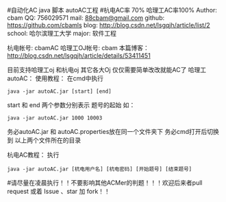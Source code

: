 #自动化AC java 脚本 autoAC工程
#杭电AC率 70%  哈理工AC率100%
	Author: cbam
	QQ: 756029571
	mail: 88cbam@gmail.com
	github: https://github.com/cbamls
	blog: http://blog.csdn.net/lsgqjh/article/list/2
	school: 哈尔滨理工大学
	major: 软件工程
	
杭电帐号: cbamAC
哈理工OJ帐号: cbam
本篇博客： http://blog.csdn.net/lsgqjh/article/details/53411451

目前支持哈理工oj 和杭电oj 其它各大Oj 仅仅需要简单改改就能AC了
哈理工autoAC：
使用教程：
在cmd中执行 
	
	java -jar autoAC.jar [start] [end]
start 和 end 两个参数分别表示 题号的起始
如：
	
	java -jar autoAC.jar 1000 10003

务必autoAC.jar  和  autoAC.properties放在同一个文件夹下
务必cmd打开后切换到 以上两个文件所在的目录


杭电AC教程：
执行 

	java -jar autoAC.jar [杭电用户名] [杭电密码] [开始题号] [结束题号]

#请尽量在凌晨执行！！不要影响其他ACMer的判题！！！欢迎后来者pull request 或着 Issue 、star 加 fork！！
